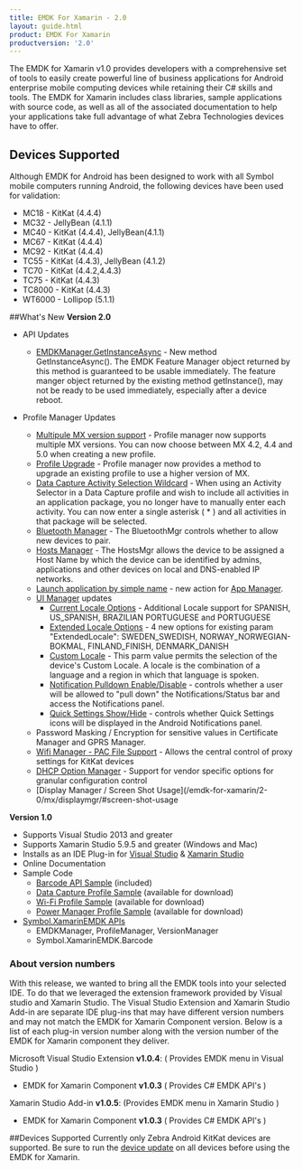 ```yaml
---
title: EMDK For Xamarin - 2.0
layout: guide.html
product: EMDK For Xamarin
productversion: '2.0'
---
```

The EMDK for Xamarin v1.0 provides developers with a comprehensive set of tools to easily create powerful line of business applications for Android enterprise mobile computing devices while retaining their C# skills and tools. The EMDK for Xamarin includes class libraries, sample applications with source code, as well as all of the associated documentation to help your applications take full advantage of what Zebra Technologies devices have to offer.


## Devices Supported
Although EMDK for Android has been designed to work with all Symbol mobile computers running Android, the following devices have been used for validation:

* MC18 - KitKat (4.4.4)
* MC32 - JellyBean (4.1.1)
* MC40 - KitKat (4.4.4), JellyBean(4.1.1)
* MC67 - KitKat (4.4.4)
* MC92 - KitKat (4.4.4)
* TC55 - KitKat (4.4.3), JellyBean (4.1.2)
* TC70 - KitKat (4.4.2,4.4.3)
* TC75 - KitKat (4.4.3)
* TC8000 - KitKat (4.4.3)
* WT6000 - Lollipop (5.1.1)

##What's New
**Version 2.0**
* API Updates
	* [EMDKManager.GetInstanceAsync](/emdk-for-xamarin/2-0/api/core/EMDKManager/#getinstanceasync) - New method GetInstanceAsync(). The EMDK Feature Manager object returned by this method is guaranteed to be usable immediately. The feature manger object returned by the existing method getInstance(), may not be ready to be used immediately, especially after a device reboot.

* Profile Manager Updates
	* [Multipule MX version support](/emdk-for-xamarin/2-0/guide/profile-manager) - Profile manager now supports multiple MX versions. You can now choose between  MX 4.2, 4.4 and 5.0 when creating a new profile.
	* [Profile Upgrade](/emdk-for-xamarin/2-0/guide/profile-manager) - Profile manager now provides a method to upgrade an existing profile to use a higher version of MX.
	* [Data Capture Activity Selection Wildcard](/emdk-for-xamarin/2-0/mx/data-capture/activity) - When using an Activity Selector in a Data Capture profile and wish to include all activities in an application package, you no longer have to manually enter each activity. You can now enter a single asterisk ( \* ) and all activities in that package will be selected. 
	* [Bluetooth Manager](/emdk-for-xamarin/2-0/mx/bluetoothmgr/) - The BluetoothMgr controls whether to allow new devices to pair.
	* [Hosts Manager](/emdk-for-xamarin/2-0/mx/hostsmgr/) - The HostsMgr allows the device to be assigned a Host Name by which the device can be identified by admins, applications and other devices on local and DNS-enabled IP networks.
	* [Launch application by simple name](/emdk-for-xamarin/2-0/mx/appmgr/#application-simple-name) - new action for [App Manager](/emdk-for-xamarin/2-0/mx/appmgr).
	* [UI Manager](/emdk-for-xamarin/2-0/mx/uimgr) updates
		* [Current Locale Options](/emdk-for-xamarin/2-0//mx/uimgr/#set-current-locale) - Additional Locale support for SPANISH, US_SPANISH, BRAZILIAN PORTUGUESE and PORTUGUESE
		* [Extended Locale Options](/emdk-for-xamarin/2-0/mx/uimgr/#set-an-extended-locale) - 4 new options for existing param "ExtendedLocale": SWEDEN_SWEDISH, NORWAY_NORWEGIAN-BOKMAL, FINLAND_FINISH, DENMARK_DANISH
		* [Custom Locale](/emdk-for-xamarin/2-0/mx/uimgr/#set-a-custom-locale) - This parm value permits the selection of the device's Custom Locale. A locale is the combination of a language and a region in which that language is spoken.
		* [Notification Pulldown Enable/Disable](/emdk-for-xamarin/2-0/mx/uimgr/#notification-pulldown-enabledisable) - controls whether a user will be allowed to "pull down" the Notifications/Status bar and access the Notifications panel. 
		* [Quick Settings Show/Hide](/emdk-for-xamarin/2-0/mx/uimgr/#quick-settings-icons-showhide) -  controls whether Quick Settings icons will be displayed in the Android Notifications panel.
	* Password Masking / Encryption for sensitive values in Certificate Manager and GPRS Manager.
	* [Wifi Manager - PAC File Support](/emdk-for-xamarin/2-0/mx/wifi/#pac-file-url) - Allows the central control of proxy settings for KitKat devices
	* [DHCP Option Manager](/emdk-for-xamarin/2-0/mx/dhcp/) - Support for vendor specific options for granular configuration control
	* [Display Manager / Screen Shot Usage](/emdk-for-xamarin/2-0/mx/displaymgr/#screen-shot-usage

**Version 1.0**

* Supports Visual Studio 2013 and greater
* Supports Xamarin Studio 5.9.5 and greater (Windows and Mac)
* Installs as an IDE Plug-in for [Visual Studio](/emdk-for-xamarin/1-0/guide/vs/setup) & [Xamarin Studio](/emdk-for-xamarin/1-0/guide/xs/setup)
* Online Documentation
* Sample Code
	* [Barcode API Sample](/emdk-for-xamarin/1-0/samples/barcode/) (included)
	* [Data Capture Profile Sample](/emdk-for-xamarin/1-0/samples/data-capture/) (available for download)
	* [Wi-Fi Profile Sample](/emdk-for-xamarin/1-0/samples/wifi/) (available for download)
	* [Power Manager Profile Sample](/emdk-for-xamarin/1-0/samples/power/) (available for download)
* [Symbol.XamarinEMDK APIs](/emdk-for-xamarin/1-0/api)
	* EMDKManager, ProfileManager, VersionManager
	* Symbol.XamarinEMDK.Barcode

### About version numbers
With this release, we wanted to bring all the EMDK tools into your selected IDE. To do that we leveraged the extension framework provided by Visual studio and Xamarin Studio. The Visual Studio Extension and Xamarin Studio Add-in are separate IDE plug-ins that may have different version numbers and may not match the EMDK for Xamarin Component version. Below is a list of each plug-in version number along with the version number of the EMDK for Xamarin component they deliver.

Microsoft Visual Studio Extension **v1.0.4**: ( Provides EMDK menu in Visual Studio )

* EMDK for Xamarin Component **v1.0.3** ( Provides C# EMDK API's )

Xamarin Studio Add-in **v1.0.5**: (Provides EMDK menu in Xamarin Studio )

* EMDK for Xamarin Component **v1.0.3** ( Provides C# EMDK API's )

##Devices Supported
Currently only Zebra Android KitKat devices are supported. Be sure to run the [device update](/emdk-for-xamarin/2-0/guide/deviceupdate) on all devices before using the EMDK for Xamarin.














